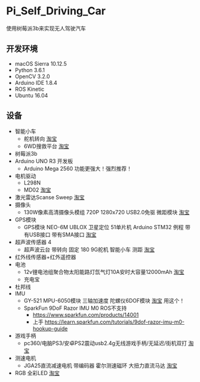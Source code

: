 # Pi_Self_Driving_Car
使用树莓派3b来实现无人驾驶汽车


## 开发环境
* macOS Sierra 10.12.5 
* Python 3.6.1
* OpenCV 3.2.0
* Arduino IDE 1.8.4
* ROS Kinetic
* Ubuntu 16.04

## 设备
- 智能小车
    - 舵机转向 [淘宝](https://item.taobao.com/item.htm?spm=a1z09.2.0.0.176fef06kl32WJ&id=525569912543&_u=venvdkb69a3)
    - 6WD搜救平台  [淘宝](https://item.taobao.com/item.htm?spm=a1z09.2.0.0.176fef06kl32WJ&id=541672590664&_u=venvdkb7d24)
- 树莓派3b
- Arduino UNO R3 开发板
    - Arduino Mega 2560 功能更强大！强烈推荐！
- 电机驱动
    - L298N 
    - MD02 [淘宝](https://item.taobao.com/item.htm?spm=a1z09.2.0.0.176fef06kl32WJ&id=540889441943&_u=venvdkbff0c)
- 激光雷达Scanse Sweep [淘宝](https://item.taobao.com/item.htm?id=545843273303&_u=t2dmg8j26111)
- 摄像头
    - 130W像素高清摄像头模组 720P 1280x720 USB2.0免驱 微距模块 [淘宝](https://item.taobao.com/item.htm?spm=a1z09.2.0.0.7f280f31zxT40g&id=17338719222&_u=venvdkbe395) 
- GPS模块
    - GPS模块 NEO-6M UBLOX 卫星定位 51单片机 Arduino STM32 例程
带有USB接口 带有SMA接口 [淘宝](https://detail.tmall.com/item.htm?id=528686611017&spm=a1z09.2.0.0.176fef06kl32WJ&_u=venvdkbb029)
- 超声波传感器 4
    - 超声波云台 带转向 固定 180 9G舵机 智能小车 测距 [淘宝](https://item.taobao.com/item.htm?spm=a1z09.2.0.0.7f280f31zxT40g&id=19789391422&_u=venvdkb5119)
- 红外线传感器+红外遥控器
- 电池 
    - 12v锂电池组聚合物太阳能路灯氙气灯10A安时大容量12000mAh  [淘宝](https://item.taobao.com/item.htm?spm=a1z09.2.0.0.7f280f31zxT40g&id=537518620774&_u=venvdkb918e) 
    - 充电宝
- 杜邦线
- IMU
    - GY-521 MPU-6050模块 三轴加速度 陀螺仪6DOF模块 [淘宝](https://item.taobao.com/item.htm?spm=a1z1r.7974869.0.0.4f1d809do5FR1k&id=537182932458) 用这个！
    - SparkFun 9DoF Razor IMU M0  ROS不支持
        - https://www.sparkfun.com/products/14001
        - 上手 https://learn.sparkfun.com/tutorials/9dof-razor-imu-m0-hookup-guide
- 游戏手柄
    - pc360/电脑PS3/安卓PS2震动usb2.4g无线游戏手柄/无延迟/街机双打 [淘宝](https://item.taobao.com/item.htm?spm=a1z09.2.0.0.7f280f31zxT40g&id=35391805818&_u=venvdkb9dc1)
- 测速电机
    - JGA25直流减速电机 带编码器 霍尔测速磁环 大扭力直流马达 [淘宝](https://item.taobao.com/item.htm?spm=a1z09.2.0.0.7f280f31zxT40g&id=45781421725&_u=venvdkb07c7)
- RGB 全彩LED   [淘宝](https://item.taobao.com/item.htm?spm=a1z09.2.0.0.7f280f31zxT40g&id=537143825494&_u=venvdkb95ff)